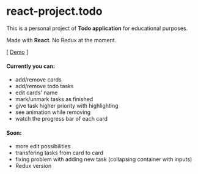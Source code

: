 # react-project.todo
This is a personal project of **Todo application** for educational purposes.

Made with **React**.
No Redux at the moment.

[ [Demo](http://igor.migasiewicz.pl/demo/todo/index.html) ]

#### Currently you can:
- add/remove cards
- add/remove todo tasks
- edit cards' name
- mark/unmark tasks as finished
- give task higher priority with highlighting
- see animation while removing
- watch the progress bar of each card

#### Soon:
- more edit possibilities
- transfering tasks from card to card
- fixing problem with adding new task (collapsing container with inputs)
- Redux version

